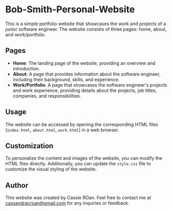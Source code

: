 # Bob-Smith-Personal-Website

This is a simple portfolio website that showcases the work and projects of a junior software engineer. The website consists of three pages: home, about, and work/portfolio.

## Pages

- **Home**: The landing page of the website, providing an overview and introduction.
- **About**: A page that provides information about the software engineer, including their background, skills, and experience.
- **Work/Portfolio**: A page that showcases the software engineer's projects and work experience, providing details about the projects, job titles, companies, and responsibilities.

## Usage

The website can be accessed by opening the corresponding HTML files (`index.html`, `about.html`, `work.html`) in a web browser.

## Customization

To personalize the content and images of the website, you can modify the HTML files directly. Additionally, you can update the `style.css` file to customize the visual styling of the website.


## Author

This website was created by Cassie ROan. Feel free to contact me at cassandracroan@gmail.com for any inquiries or feedback.
